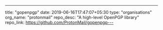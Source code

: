 ---
title: "gopenpgp"
date: 2019-06-16T17:47:07+05:30
type: "organisations"
org_name: "protonmail"
repo_desc: "A high-level OpenPGP library"
repo_link: https://github.com/ProtonMail/gopenpgp---